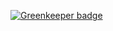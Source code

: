 
[![Greenkeeper badge](https://badges.greenkeeper.io/zanjs/google-translate-ss.svg)](https://greenkeeper.io/)
